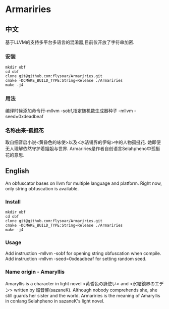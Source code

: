 Armariries
================================
## 中文
基于LLVM的支持多平台多语言的混淆器,目前仅开放了字符串加密.
### 安装
```shell
mkdir obf
cd obf
clone git@github.com:flysoar/Armariries.git
cmake -DCMAKE_BUILD_TYPE:String=Release ./Armariries
make -j4
```
### 用法
编译时候添加命令行-mllvm -sobf,指定随机数生成器种子 -mllvm -seed=0xdeadbeaf
### 名称由来-孤挺花
取自细音启小说<黄昏色的咏使>以及<冰洁镜界的伊甸>中的人物孤挺花. 她即便无人理解依然守护着姐姐与世界. Armariries是作者自创语言Selahpheno中孤挺花的意思.

## English
An obfuscator bases on llvm for multiple language and platform. Right now, only string obfuscation is available.
### Install
```shell
mkdir obf
cd obf
clone git@github.com:flysoar/Armariries.git
cmake -DCMAKE_BUILD_TYPE:String=Release ./Armariries
make -j4
```
### Usage
Add instruction -mllvm -sobf for opening string obfuscation when compile. Add instruction -mllvm -seed=0xdeadbeaf for setting random seed.
### Name origin - Amaryllis
Amaryllis is a character in light novel <黄昏色の詠使い> and <氷結鏡界のエデン> written by 細音啓(sazaneK). Although nobody comprehends she, she still guards her sister and the world. Armariries is the meaning of Amaryllis in conlang Selahpheno in sazaneK's light novel.
